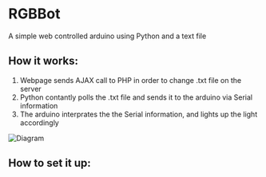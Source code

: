 RGBBot
========
A simple web controlled arduino using Python and a text file


How it works:
--------
1. Webpage sends AJAX call to PHP in order to change .txt file on the server
2. Python contantly polls the .txt file and sends it to the arduino via Serial information
3. The arduino interprates the the Serial information, and lights up the light accordingly

![Diagram](http://25.media.tumblr.com/ef3efde8951830a5785dcc8249dc9d52/tumblr_mvhpb753Ly1rzvzy0o1_500.png)

How to set it up:
--------